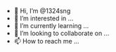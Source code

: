 - 👋 Hi, I’m @1324sng
- 👀 I’m interested in ...
- 🌱 I’m currently learning ...
- 💞️ I’m looking to collaborate on ...
- 📫 How to reach me ...

<!---
1324sng/1324sng is a ✨ special ✨ repository because its `README.md` (this file) appears on your GitHub profile.
You can click the Preview link to take a look at your changes.
--->
